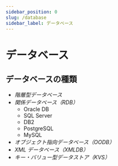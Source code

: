 ```yaml
---
sidebar_position: 0
slug: /database
sidebar_label: データベース
---
```


# データベース

## データベースの種類

- _階層型データベース_
- _関係データベース（RDB）_
  - Oracle DB
  - SQL Server
  - DB2
  - PostgreSQL
  - MySQL
- _オブジェクト指向データベース（OODB）_
- _XML データベース（XMLDB）_
- _キー・バリュー型データストア（KVS）_